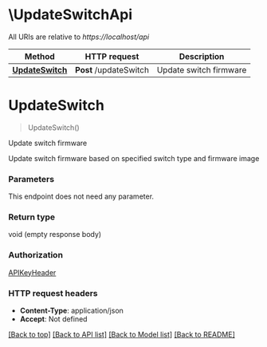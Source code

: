 # \UpdateSwitchApi

All URIs are relative to *https://localhost/api*

Method | HTTP request | Description
------------- | ------------- | -------------
[**UpdateSwitch**](UpdateSwitchApi.md#UpdateSwitch) | **Post** /updateSwitch | Update switch firmware


# **UpdateSwitch**
> UpdateSwitch()

Update switch firmware

Update switch firmware based on specified switch type and firmware image


### Parameters
This endpoint does not need any parameter.

### Return type

void (empty response body)

### Authorization

[APIKeyHeader](../README.md#APIKeyHeader)

### HTTP request headers

 - **Content-Type**: application/json
 - **Accept**: Not defined

[[Back to top]](#) [[Back to API list]](../README.md#documentation-for-api-endpoints) [[Back to Model list]](../README.md#documentation-for-models) [[Back to README]](../README.md)

